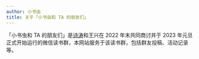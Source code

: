 ```yaml
---
author: 小书虫
title: 关于「小书虫和 TA 的朋友们」
---
```


「小书虫和 TA 的朋友们」是[诗涛](https://shitao.netlify.app/)和王兴在 2022 年末共同商讨并于 2023 年元旦正式开始运行的微信读书群，本网站服务于该读书群，包括群友投稿、活动记录等。

